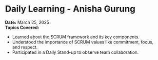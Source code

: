 # Daily Learning - Anisha Gurung

**Date:** March 25, 2025  
**Topics Covered:**  
- Learned about the SCRUM framework and its key components.  
- Understood the importance of SCRUM values like commitment, focus, and 
respect.  
- Participated in a Daily Stand-up to observe team collaboration.  


